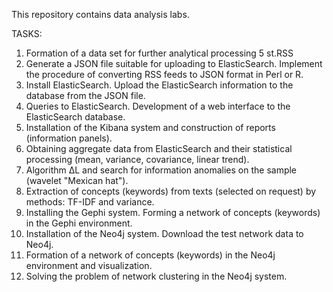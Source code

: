 This repository contains data analysis labs.

TASKS:
1. Formation of a data set for further analytical processing 5 st.RSS
2. Generate a JSON file suitable for uploading to ElasticSearch. Implement the procedure of converting RSS feeds to JSON format in Perl or R.
3. Install ElasticSearch. Upload the ElasticSearch information to the database from the JSON file.
4. Queries to ElasticSearch. Development of a web interface to the ElasticSearch database.
5. Installation of the Kibana system and construction of reports (information panels).
6. Obtaining aggregate data from ElasticSearch and their statistical processing (mean, variance, covariance, linear trend).
7. Algorithm ΔL and search for information anomalies on the sample (wavelet "Mexican hat").
8. Extraction of concepts (keywords) from texts (selected on request) by methods: TF-IDF and variance.
9. Installing the Gephi system. Forming a network of concepts (keywords) in the Gephi environment.
10. Installation of the Neo4j system. Download the test network data to Neo4j.
11. Formation of a network of concepts (keywords) in the Neo4j environment and visualization.
12. Solving the problem of network clustering in the Neo4j system.
